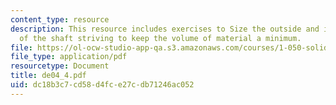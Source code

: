 ```yaml
---
content_type: resource
description: This resource includes exercises to Size the outside and inside diameters
  of the shaft striving to keep the volume of material a minimum.
file: https://ol-ocw-studio-app-qa.s3.amazonaws.com/courses/1-050-solid-mechanics-fall-2004/dc18b3c7cd58d4fce27cdb71246ac052_de04_4.pdf
file_type: application/pdf
resourcetype: Document
title: de04_4.pdf
uid: dc18b3c7-cd58-d4fc-e27c-db71246ac052
---
```


